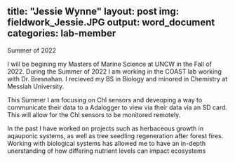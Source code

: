 title: "Jessie Wynne"
layout: post
img: fieldwork_Jessie.JPG
output: word_document
categories: lab-member
---

Summer of 2022 


I will be begining my Masters of Marine Science at UNCW in the Fall of 2022. During the Summer of 2022 I am working in the COAST lab working with Dr. Bresnahan. I recieved my BS in Biology and minored in Chemistry at Messiah University. 

This Summer I am focusing on Chl sensors and deveoping a way to communicate their data to a Adalogger to view via their data via an SD card. This will allow for the Chl sensors to be monitored remotely. 

In the past I have worked on projects such as herbaceous growth in aqauponic systems, as well as tree seedling regeneration after forest fires. Working with biological systems has allowed me to have an in-depth unerstanding of how differing nutrient levels can impact ecosystems
